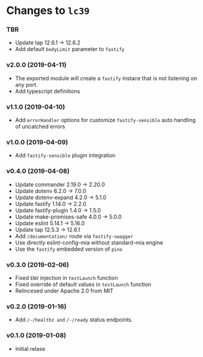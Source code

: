 # Changes to `lc39`

### TBR

- Update tap 12.6.1 -> 12.6.2
- Add default `bodyLimit` parameter to `fastify`

### v2.0.0 (2019-04-11)

- The exported module will create a `fastify` instace that
  is not listening on any port.
- Add typescript definitions

### v1.1.0 (2019-04-10)

- Add `errorHandler` options for customize `fastify-sensible`
  auto handling of uncatched errors

### v1.0.0 (2019-04-09)

- Add `fastify-sensible` plugin integration

### v0.4.0 (2019-04-08)

- Update commander 2.19.0 -> 2.20.0
- Update dotenv 6.2.0 -> 7.0.0
- Update dotenv-expand 4.2.0 -> 5.1.0
- Update fastify 1.14.0 -> 2.2.0
- Update fastify-plugin 1.4.0 -> 1.5.0
- Update make-promises-safe 4.0.0 -> 5.0.0
- Update eslint 5.14.1 -> 5.16.0
- Update tap 12.5.3 -> 12.6.1
- Add `/documentation/` route via `fastify-swagger`
- Use directly eslint-config-mia without standard-mia engine
- Use the `fastify` embedded version of `pino`

### v0.3.0 (2019-02-06)

- Fixed `ENV` injection in `testLaunch` function
- Fixed override of default values in `testLaunch` function
- Relincesed under Apache 2.0 from MIT

### v0.2.0 (2019-01-16)

- Add `/-/healthz and` `/-/ready` status endpoints.

### v0.1.0 (2019-01-08)

- Initial relase
